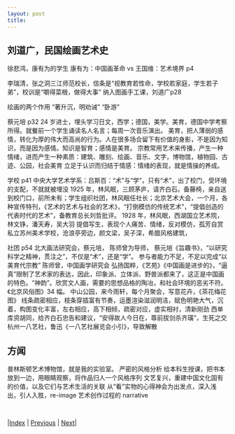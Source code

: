 ```yaml
---
layout: post
title: 
---
```


## 刘道广，民国绘画艺术史

徐悲鸿，康有为的学生
康有为：中国画革命 vs 王国维：艺术境界 p4

李瑞清，张之洞三江师范校长，信条是“视教育若性命，学校若家庭，学生若子弟”，校训是“嚼得菜根，做得大事”
    纳入图画手工课，刘道广p28

绘画的两个作用
    “著升沉，明劝诫”
    “卧游”

蔡元培 p32
    24 岁进士，埋头学习日文，西学；德国，美学。美育，德国中学考察所得。就餐前一个学生诵读名人名言；每周一次音乐演出。
    美育，把人薄弱的感情，转化为厚的伟大而高尚的行为。人在很多场合留下有价值的身影，不是因为知识，而是因为感情。知识是智育；感情是美育。
    宗教常用艺术来传播，产生一种情绪，进而产生一种素质：建筑、雕刻、绘画、音乐、文字，博物馆，植物园、古迹、公园，社会美育
    立足于认识而归结于情感：情绪的表现，就是情操的养成。

学校 p41
    中央大学艺术学系：吕斯百：“术”与“学”，只有“术”，出了校门，受环境的支配，不就就被埋没
    1925 年，林风眠，三顾茅庐，请齐白石。备藤椅，亲自送到校门口，前所未有；学生组织社团，林风眠任社长；北京艺术大会，一个月，各种宣传特刊，《艺术的艺术与社会的艺术》，“打倒模仿的传统艺术”，“提倡创造的代表时代的艺术”，备教育总长刘哲批评。
    1928 年，林风眠，西湖国立艺术院，林文铮，潘天寿，吴大羽
        提倡写生，表现个人痛苦、情绪，反对模仿，孤芳自赏
    私立苏州美术学校，沧浪亭旁边，颜文梁，吴子深，希腊风格建筑，

社团 p54
    北大画法研究会，蔡元培，
        陈师曾为导师， 蔡元培《旨趣书》，“以研究科学之精神，贯注之”，不仅是“术”，还是“学”。
        参与者能力不足，不足以完成“以美育代宗教”
    陈师曾，中国画学研究会
        弘扬国粹，《艺苑》《中国画是进步的》，“逼真”限制了艺术家的表达，因此，印象派、立体派、野兽派都来了，这正是中国画的特色。“神韵”。欣赏文人画，需要的思想品格的陶冶，和社会环境的恶劣不符。《北京风俗图》34 幅。
        中山公园，来今雨轩，每个月聚会，写意花卉，《茶花梅花图》
        线条疏密相应，枝条穿插富有节奏，运墨渲染滋润明洁，赋色明艳大气，沉着，构图变化丰富，左右相应，高下相倾，疏密对应，虚实相衬，清新刚劲
        西单库资胡同，给齐白石忠告和建议，“安得故人今日在，尊前拔剑杀齐璜”，生死之交
    杭州一八艺社，鲁迅《一八艺社展览会小引》，导致解散

## 方闻

普林斯顿艺术博物馆，就是我的实验室。
严密的风格分析
给本科生授课，把书本放到一边，用眼睛观察，将作品归人一个风格序列
文艺复兴，重建中国文化固有的价值，以及它们与艺术生活的关联
从“看”实物的心得神会为出发点，深入浅出，引人入胜，re-image 艺术创作过程的 narrative

<br/>

|[Index](./) | [Previous]() | [Next]()|
